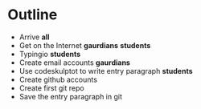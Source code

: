 # Outline
* Arrive **all**
* Get on the Internet **gaurdians** **students**
* Typingio **students**
* Create email accounts **gaurdians**
* Use codeskulptot to write entry paragraph **students**
* Create github accounts
* Create first git repo
* Save the entry paragraph in git

